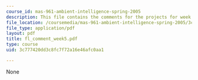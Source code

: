 ```yaml
---
course_id: mas-961-ambient-intelligence-spring-2005
description: This file contains the comments for the projects for week 5 by the student.
file_location: /coursemedia/mas-961-ambient-intelligence-spring-2005/3c777420dd3c8fc7f72a16e46afc0aa1_fl_comment_week5.pdf
file_type: application/pdf
layout: pdf
title: fl_comment_week5.pdf
type: course
uid: 3c777420dd3c8fc7f72a16e46afc0aa1

---
```

None